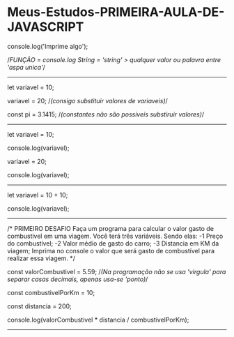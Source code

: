 # Meus-Estudos-PRIMEIRA-AULA-DE-JAVASCRIPT

console.log('Imprime algo');

/*FUNÇÃO = console.log
String = 'string' > qualquer valor ou palavra entre 'aspa unica'*/

---------------------------------------------------

let variavel = 10;

variavel = 20; /*(consigo substituir valores de variaveis)*/

const pi = 3.1415; /*(constantes não são possiveis substiruir valores)*/

-------------------------------------------------------------------------

let variavel = 10;

console.log(variavel);

variavel = 20;

console.log(variavel);

----------------------------

let variavel = 10 + 10;

console.log(variavel);

----------------------------

/* PRIMEIRO DESAFIO
Faça um programa para calcular o valor gasto de combustivel em uma viagem.
Você terá três variáveis. Sendo elas:
-1 Preço do combustível;
-2 Valor médio de gasto do carro;
-3 Distancia em KM da viagem;
Imprima no console o valor que será gasto de combustível para realizar essa viagem.
*/

const valorCombustivel = 5.59; /*(Na programação não se usa 'virgula' para separar casas decimais, apenas usa-se 'ponto)*/

const combustivelPorKm = 10;

const distancia = 200;

console.log(valorCombustivel * distancia / combustivelPorKm);

----------------------------------------------------------


